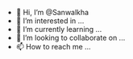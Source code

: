 - 👋 Hi, I’m @Sanwalkha
- 👀 I’m interested in ...
- 🌱 I’m currently learning ...
- 💞️ I’m looking to collaborate on ...
- 📫 How to reach me ...

<!---
Sanwalkha/Sanwalkha is a ✨ special ✨ repository because its `README.md` (this file) appears on your GitHub profile.
You can click the Preview link to take a look at your changes.
--->
